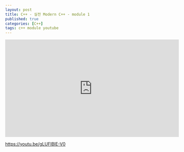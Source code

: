 ```yaml
---
layout: post
title: C++ - 실전 Modern C++ - module 1
published: true
categories: [C++]
tags: c++ module youtube
---
```

<iframe width="560" height="315" src="https://www.youtube.com/embed/gLUFIBlE-V0" title="YouTube video player" frameborder="0" allow="accelerometer; autoplay; clipboard-write; encrypted-media; gyroscope; picture-in-picture; web-share" allowfullscreen></iframe>  
  
https://youtu.be/gLUFIBlE-V0   
  